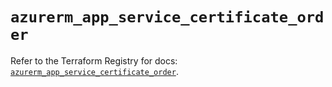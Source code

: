 # `azurerm_app_service_certificate_order`

Refer to the Terraform Registry for docs: [`azurerm_app_service_certificate_order`](https://registry.terraform.io/providers/hashicorp/azurerm/4.21.1/docs/resources/app_service_certificate_order).
